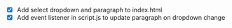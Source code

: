 - [x] Add select dropdown and paragraph to index.html
- [x] Add event listener in script.js to update paragraph on dropdown change
